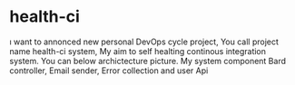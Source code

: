 # health-ci
ı want to annonced new personal DevOps cycle project, You call project name health-ci system, My aim to self healting continous integration system. You can below archictecture picture. My system component Bard controller, Email sender, Error collection and user Api 
